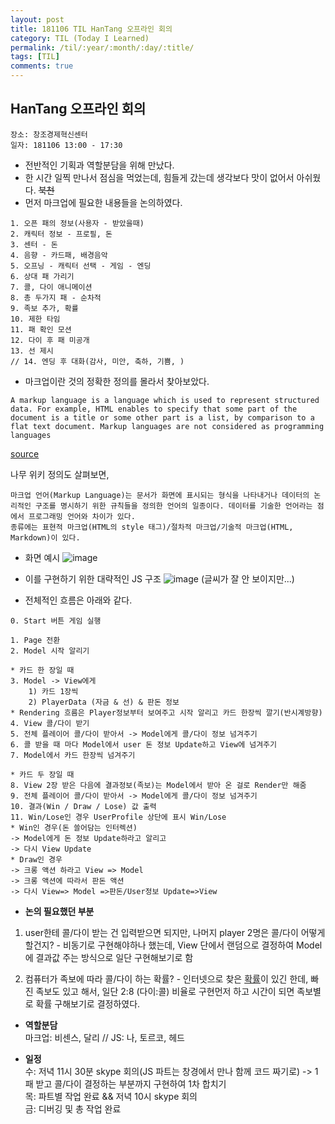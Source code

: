 ```yaml
---
layout: post
title: 181106 TIL HanTang 오프라인 회의
category: TIL (Today I Learned)
permalink: /til/:year/:month/:day/:title/
tags: [TIL]
comments: true
---
```


## HanTang 오프라인 회의
    장소: 창조경제혁신센터
    일자: 181106 13:00 - 17:30
- 전반적인 기획과 역할분담을 위해 만났다. 
- 한 시간 일찍 만나서 점심을 먹었는데, 힘들게 갔는데 생각보다 맛이 없어서 아쉬웠다. ~~북천~~
- 먼저 마크업에 필요한 내용들을 논의하였다. 

```text
1. 오픈 패의 정보(사용자 - 받았을때)
2. 캐릭터 정보 - 프로필, 돈
3. 센터 - 돈
4. 음향 - 카드패, 배경음악
5. 오프닝 - 캐릭터 선택 - 게임 - 엔딩
6. 상대 패 가리기
7. 콜, 다이 애니메이션
8. 총 두가지 패 - 순차적
9. 족보 추가, 확률
10. 제한 타임
11. 패 확인 모션
12. 다이 후 패 미공개
13. 선 제시
// 14. 엔딩 후 대화(감사, 미안, 축하, 기쁨, )
```
- 마크업이란 것의 정확한 정의를 몰라서 찾아보았다. 

```text
A markup language is a language which is used to represent structured data. For example, HTML enables to specify that some part of the document is a title or some other part is a list, by comparison to a flat text document. Markup languages are not considered as programming languages
```
[source](https://softwareengineering.stackexchange.com/questions/241104/programming-language-vs-markup-language-vs-scripting-language)

나무 위키 정의도 살펴보면,

```text
마크업 언어(Markup Language)는 문서가 화면에 표시되는 형식을 나타내거나 데이터의 논리적인 구조를 명시하기 위한 규칙들을 정의한 언어의 일종이다. 데이터를 기술한 언어라는 점에서 프로그래밍 언어와 차이가 있다. 
종류에는 표현적 마크업(HTML의 style 태그)/절차적 마크업/기술적 마크업(HTML, Markdown)이 있다. 
```

- 화면 예시 
![image](https://user-images.githubusercontent.com/40848630/48066248-6b28f300-e210-11e8-9953-70e3c96babf8.png)

- 이를 구현하기 위한 대략적인 JS 구조
![image](https://user-images.githubusercontent.com/40848630/48066406-d5da2e80-e210-11e8-81d0-3bc923c98a54.png)
(글씨가 잘 안 보이지만...)

- 전체적인 흐름은 아래와 같다.
```text
0. Start 버튼 게임 실행 

1. Page 전환 
2. Model 시작 알리기 

* 카드 한 장일 때 
3. Model -> View에게
    1) 카드 1장씩 
    2) PlayerData (자금 & 선) & 판돈 정보
* Rendering 흐름은 Player정보부터 보여주고 시작 알리고 카드 한장씩 깔기(반시계방향)
4. View 콜/다이 받기 
5. 전체 플레이어 콜/다이 받아서 -> Model에게 콜/다이 정보 넘겨주기 
6. 콜 받을 때 마다 Model에서 user 돈 정보 Update하고 View에 넘겨주기
7. Model에서 카드 한장씩 넘겨주기 

* 카드 두 장일 때
8. View 2장 받은 다음에 결과정보(족보)는 Model에서 받아 온 걸로 Render만 해줌 
9. 전체 플레이어 콜/다이 받아서 -> Model에게 콜/다이 정보 넘겨주기 
10. 결과(Win / Draw / Lose) 값 출력  
11. Win/Lose인 경우 UserProfile 상단에 표시 Win/Lose  
* Win인 경우(돈 쓸어담는 인터렉션)
-> Model에게 돈 정보 Update하라고 알리고 
-> 다시 View Update 
* Draw인 경우 
-> 크롱 액션 하라고 View => Model 
-> 크롱 액션에 따라서 판돈 액션 
-> 다시 View=> Model =>판돈/User정보 Update=>View 
```

- **논의 필요했던 부분**

1. user한테 콜/다이 받는 건 입력받으면 되지만, 나머지 player 2명은 콜/다이 어떻게 할건지? - 비동기로 구현해야하나 했는데, View 단에서 랜덤으로 결정하여 Model에 결과값 주는 방식으로 일단 구현해보기로 함

2. 컴퓨터가 족보에 따라 콜/다이 하는 확률? - 인터넷으로 찾은 [확률](https://gist.github.com/developersoom/6be650044d1f752859e63f0f6b1ef6f6)이 있긴 한데, 빠진 족보도 있고 해서, 일단 2:8 (다이:콜) 비율로 구현먼저 하고 시간이 되면 족보별로 확률 구해보기로 결정하였다. 

- **역할분담** <br>
마크업: 비센스, 달리 // JS: 나, 토르코, 헤드

- **일정** <br>
수: 저녁 11시 30분 skype 회의(JS 파트는 창경에서 만나 함께 코드 짜기로) -> 1패 받고 콜/다이 결정하는 부분까지 구현하여 1차 합치기 <br>
목: 파트별 작업 완료 && 저녁 10시 skype 회의 <br>
금: 디버깅 및 총 작업 완료